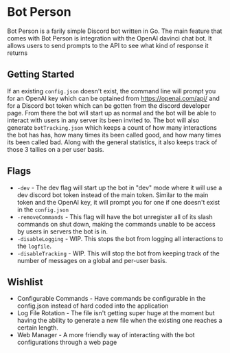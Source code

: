 # Bot Person
Bot Person is a farily simple Discord bot written in Go. The main feature that comes with Bot Person is integration with the OpenAI davinci chat bot. It allows users to send prompts to the API to see what kind of response it returns

## Getting Started
If an existing `config.json` doesn't exist, the command line will prompt you for an OpenAI key which can be optained from https://openai.com/api/ and for a Discord bot token which can be gotten from the discord developer page. From there the bot will start up as normal and the bot will be able to interact with users in any server its been invited to. The bot will also generate `botTracking.json` which keeps a count of how many interactions the bot has has, how many times its been called good, and how many times its been called bad. Along with the general statistics, it also keeps track of those 3 tallies on a per user basis.

## Flags
- `-dev` - The dev flag will start up the bot in "dev" mode where it will use a dev discord bot token instead of the main token. Similar to the main token and the OpenAI key, it will prompt you for one if one doesn't exist in the `config.json`
- `-removeCommands` - This flag will have the bot unregister all of its slash commands on shut down, making the commands unable to be access by users in servers the bot is in.
- `-disableLogging` - WIP. This stops the bot from logging all interactions to the `logfile`.
- `-disableTracking` - WIP. This will stop the bot from keeping track of the number of messages on a global and per-user basis.

## Wishlist
- Configurable Commands - Have commands be configurable in the config.json instead of hard coded into the application
- Log File Rotation - The file isn't getting super huge at the moment but having the ability to generate a new file when the existing one reaches a certain length.
- Web Manager - A more friendly way of interacting with the bot configurations through a web page
